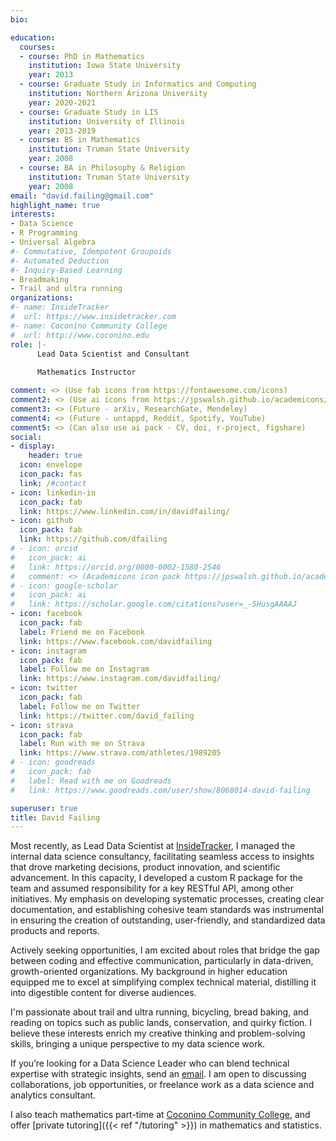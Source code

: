 ```yaml
---
bio: 

education:
  courses:
  - course: PhD in Mathematics
    institution: Iowa State University
    year: 2013
  - course: Graduate Study in Informatics and Computing
    institution: Northern Arizona University
    year: 2020-2021
  - course: Graduate Study in LIS
    institution: University of Illinois
    year: 2013-2019
  - course: BS in Mathematics
    institution: Truman State University
    year: 2008
  - course: BA in Philosophy & Religion
    institution: Truman State University
    year: 2008
email: "david.failing@gmail.com"
highlight_name: true
interests:
- Data Science
- R Programming
- Universal Algebra
#- Commutative, Idempotent Groupoids
#- Automated Deduction
#- Inquiry-Based Learning
- Breadmaking
- Trail and ultra running
organizations:
#- name: InsideTracker
#  url: https://www.insidetracker.com
#- name: Coconino Community College
#  url: http://www.coconino.edu
role: |-
      Lead Data Scientist and Consultant
      
      Mathematics Instructor

comment: <> (Use fab icons from https://fontawesome.com/icons)
comment2: <> (Use ai icons from https://jpswalsh.github.io/academicons/)
comment3: <> (Future - arXiv, ResearchGate, Mendeley)
comment4: <> (Future - untappd, Reddit, Spotify, YouTube)
comment5: <> (Can also use ai pack - CV, doi, r-project, figshare)
social:
- display:
    header: true
  icon: envelope
  icon_pack: fas
  link: /#contact
- icon: linkedin-in
  icon_pack: fab
  link: https://www.linkedin.com/in/davidfailing/
- icon: github
  icon_pack: fab
  link: https://github.com/dfailing
# - icon: orcid
#   icon_pack: ai
#   link: https://orcid.org/0000-0002-1580-2546
#   comment: <> (Academicons icon pack https://jpswalsh.github.io/academicons/)
# - icon: google-scholar
#   icon_pack: ai
#   link: https://scholar.google.com/citations?user=_-5HusgAAAAJ
- icon: facebook
  icon_pack: fab
  label: Friend me on Facebook
  link: https://www.facebook.com/davidfailing
- icon: instagram
  icon_pack: fab
  label: Follow me on Instagram
  link: https://www.instagram.com/davidfailing/
- icon: twitter
  icon_pack: fab
  label: Follow me on Twitter
  link: https://twitter.com/david_failing
- icon: strava
  icon_pack: fab
  label: Run with me on Strava
  link: https://www.strava.com/athletes/1989205
# - icon: goodreads
#   icon_pack: fab
#   label: Read with me on Goodreads
#   link: https://www.goodreads.com/user/show/8068014-david-failing

superuser: true
title: David Failing
---
```

Most recently, as Lead Data Scientist at [InsideTracker](https://www.insidetracker.com/), I managed the internal data science consultancy, facilitating seamless access to insights that drove marketing decisions, product innovation, and scientific advancement. In this capacity, I developed a custom R package for the team and assumed responsibility for a key RESTful API, among other initiatives. My emphasis on developing systematic processes, creating clear documentation, and establishing cohesive team standards was instrumental in ensuring the creation of outstanding, user-friendly, and standardized data products and reports.

Actively seeking opportunities, I am excited about roles that bridge the gap between coding and effective communication, particularly in data-driven, growth-oriented organizations. My background in higher education equipped me to excel at simplifying complex technical material, distilling it into digestible content for diverse audiences.

I'm passionate about trail and ultra running, bicycling, bread baking, and reading on topics such as public lands, conservation, and quirky fiction. I believe these interests enrich my creative thinking and problem-solving skills, bringing a unique perspective to my data science work.

If you’re looking for a Data Science Leader who can blend technical expertise with strategic insights, send an [email](mailto:david.failing@gmail.com). I am open to discussing collaborations, job opportunities, or freelance work as a data science and analytics consultant.

I also teach mathematics part-time at [Coconino Community College](https://www.coconino.edu/), and offer [private tutoring]({{< ref "/tutoring" >}}) in mathematics and statistics. 
